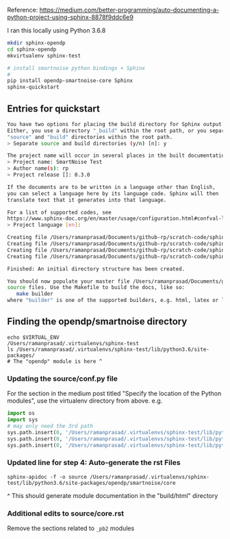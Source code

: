 
Reference: https://medium.com/better-programming/auto-documenting-a-python-project-using-sphinx-8878f9ddc6e9

I ran this locally using Python 3.6.8

```bash
mkdir sphinx-opendp
cd sphinx-opendp
mkvirtualenv sphinx-test

# install smartnoise python bindings + Sphinx
#
pip install opendp-smartnoise-core Sphinx
sphinx-quickstart
```

## Entries for quickstart

```bash
You have two options for placing the build directory for Sphinx output.
Either, you use a directory "_build" within the root path, or you separate
"source" and "build" directories within the root path.
> Separate source and build directories (y/n) [n]: y

The project name will occur in several places in the built documentation.
> Project name: SmartNoise Test
> Author name(s): rp
> Project release []: 0.3.0

If the documents are to be written in a language other than English,
you can select a language here by its language code. Sphinx will then
translate text that it generates into that language.

For a list of supported codes, see
https://www.sphinx-doc.org/en/master/usage/configuration.html#confval-language.
> Project language [en]: 

Creating file /Users/ramanprasad/Documents/github-rp/scratch-code/sphinx-opendp/source/conf.py.
Creating file /Users/ramanprasad/Documents/github-rp/scratch-code/sphinx-opendp/source/index.rst.
Creating file /Users/ramanprasad/Documents/github-rp/scratch-code/sphinx-opendp/Makefile.
Creating file /Users/ramanprasad/Documents/github-rp/scratch-code/sphinx-opendp/make.bat.

Finished: An initial directory structure has been created.

You should now populate your master file /Users/ramanprasad/Documents/github-rp/scratch-code/sphinx-opendp/source/index.rst and create other documentation
source files. Use the Makefile to build the docs, like so:
   make builder
where "builder" is one of the supported builders, e.g. html, latex or linkcheck.

```

## Finding the opendp/smartnoise directory

```
echo $VIRTUAL_ENV
/Users/ramanprasad/.virtualenvs/sphinx-test
ls /Users/ramanprasad/.virtualenvs/sphinx-test/lib/python3.6/site-packages/
# The "opendp" module is here ^
```

### Updating the source/conf.py file

For the section in the medium post titled "Specify the location of the Python modules", use the virtualenv directory from above. e.g. 

```python
import os
import sys
# may only need the 3rd path
sys.path.insert(0, '/Users/ramanprasad/.virtualenvs/sphinx-test/lib/python3.6/site-packages/')
sys.path.insert(0, '/Users/ramanprasad/.virtualenvs/sphinx-test/lib/python3.6/site-packages/opendp')
sys.path.insert(0, '/Users/ramanprasad/.virtualenvs/sphinx-test/lib/python3.6/site-packages/opendp/smartnoise')
```

### Updated line for step 4: Auto-generate the rst Files

```
sphinx-apidoc -f -o source /Users/ramanprasad/.virtualenvs/sphinx-test/lib/python3.6/site-packages/opendp/smartnoise/core
```

^ This should generate module documentation in the "build/html" directory

### Additional edits to source/core.rst

Remove the sections related to `_pb2` modules
